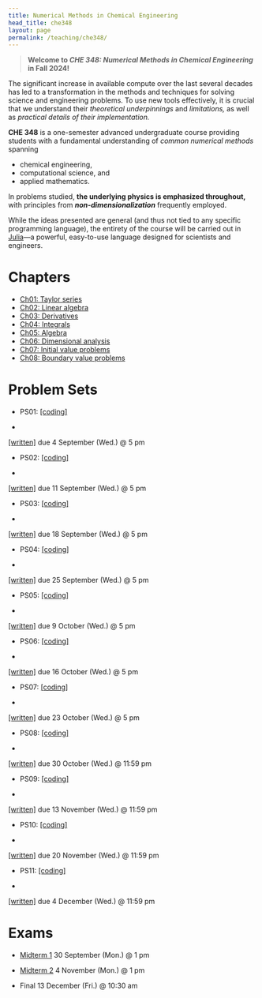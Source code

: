 ```yaml
---
title: Numerical Methods in Chemical Engineering
head_title: che348
layout: page
permalink: /teaching/che348/
---
```


> __Welcome to *CHE 348: Numerical Methods in Chemical Engineering* in Fall 2024!__

The significant increase in available compute over the last several decades has led to a transformation in the methods and techniques for solving science and engineering
problems. To use new tools effectively, it is crucial that we understand their *theoretical underpinnings* and *limitations,* as well as *practical details of their implementation.*

__CHE 348__ is a one-semester advanced undergraduate course providing students with a fundamental understanding of *common numerical methods* spanning

* chemical engineering,
* computational science, and
* applied mathematics.

In problems studied, __the underlying physics is emphasized throughout,__ with principles from __*non-dimensionalization*__ frequently employed.

While the ideas presented are general (and thus not tied to any specific programming language), the entirety of the course will be carried out in [Julia](https://julialang.org/)—a powerful, easy-to-use language designed for scientists and engineers.


# Chapters

- [Ch01: Taylor series](ch01-taylor-series.html)
- [Ch02: Linear algebra](ch02-linear-algebra.html)
- [Ch03: Derivatives](ch03-derivatives.html)
- [Ch04: Integrals](ch04-integrals.html)
- [Ch05: Algebra](ch05-algebra.html)
- [Ch06: Dimensional analysis](ch06-dimensions.html)
- [Ch07: Initial value problems](ch07-ivp.html)
- [Ch08: Boundary value problems](ch08-bvp.html)


# Problem Sets

- PS01:
[[coding]](ps01-qs.html)
+
[[written]](https://utexas.box.com/s/1uovknt55qymb12h1jwo817bd0vux8q5)
due 4 September (Wed.) @ 5 pm

- PS02:
[[coding]](ps02-qs.html)
+
[[written]](https://utexas.box.com/s/f8pcjul74tmbb4miyncy7ifzeg16esbf)
due 11 September (Wed.) @ 5 pm

- PS03:
[[coding]](ps03-qs.html)
+
[[written]](https://utexas.box.com/s/92d8tzwc1glbb08jq4ar0s0inij6mdbu)
due 18 September (Wed.) @ 5 pm

- PS04:
[[coding]](ps04-qs.html)
+
[[written]](https://utexas.box.com/s/4kqcwboax7qjh1ncggzjgg97chfs62pe)
due 25 September (Wed.) @ 5 pm

- PS05:
[[coding]](ps05-qs.html)
+
[[written]](https://utexas.box.com/s/yjvmfiwtqvudnecpdctd7u5mt89okt26)
due 9 October (Wed.) @ 5 pm

- PS06:
[[coding]](ps06-qs.html)
+
[[written]](https://utexas.box.com/s/hyfrshq6jfsh1glqmdotsw7khm1quohb)
due 16 October (Wed.) @ 5 pm

- PS07:
[[coding]](ps07-qs.html)
+
[[written]](https://utexas.box.com/s/syc6mq2hkraoedwixrh84enc7z1nvkyc)
due 23 October (Wed.) @ 5 pm

- PS08:
[[coding]](ps08-qs.html)
+
[[written]](https://utexas.box.com/s/f92d6qnb1syhgdt3vj9ycc6ejulofsri)
due 30 October (Wed.) @ 11:59 pm

- PS09:
[[coding]](ps09-qs.html)
+
[[written]](https://utexas.box.com/s/nrg5vlm10865u7whv0j9y5xoqe30ugzw)
due 13 November (Wed.) @ 11:59 pm

- PS10:
[[coding]](ps10-qs.html)
+
[[written]](https://utexas.box.com/s/euv88ekzy14q7eq0i9irlxhfzmhvjpv4)
due 20 November (Wed.) @ 11:59 pm

- PS11:
[[coding]](ps11-qs.html)
+
[[written]](https://utexas.box.com/s/6wxrzd3px2qqkry5w5jm77f9j49yr3ga)
due 4 December (Wed.) @ 11:59 pm


# Exams

- [Midterm 1](https://utexas.box.com/s/jk1w45xafqcf2v7ay1xt443b5azuv1m3)
30 September (Mon.) @ 1 pm

- [Midterm 2](https://utexas.box.com/s/0xtjwzs3vlytuendxf8b247bee8o2xey)
4 November (Mon.) @ 1 pm

- Final
13 December (Fri.) @ 10:30 am

